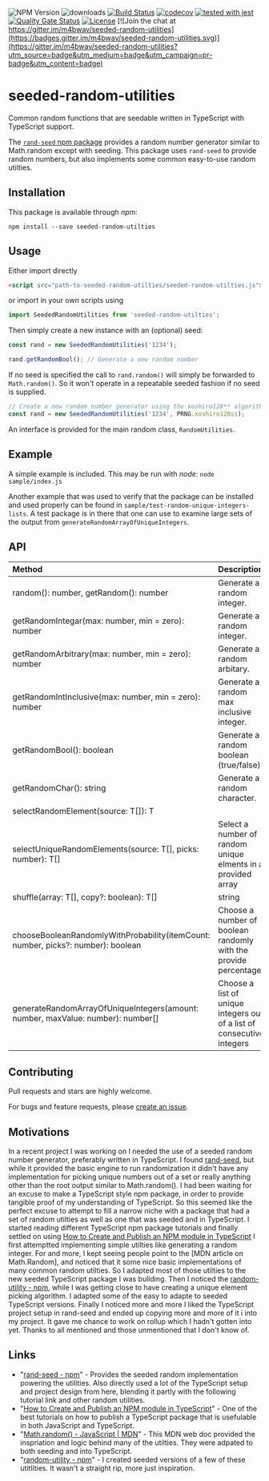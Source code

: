 ![NPM Version](https://img.shields.io/npm/v/seeded-random-utilities.svg?branch=master)
![downloads](https://img.shields.io/npm/dt/seeded-random-utilities.svg)
[![Build Status](https://travis-ci.com/m4bwav/seeded-random-utilities.svg?branch=master)](https://travis-ci.com/m4bwav/seeded-random-utilities)
[![codecov](https://codecov.io/gh/m4bwav/seeded-random-utilities/branch/master/graph/badge.svg)](https://codecov.io/gh/m4bwav/seeded-random-utilities)
[![tested with jest](https://img.shields.io/badge/tested_with-jest-99424f.svg)](https://github.com/facebook/jest)
[![Quality Gate Status](https://sonarcloud.io/api/project_badges/measure?project=m4bwav_seeded-random-utilities&metric=alert_status)](https://sonarcloud.io/dashboard?id=m4bwav_seeded-random-utilities)
[![License](https://img.shields.io/npm/l/seeded-random-utilities.svg)](https://github.com/m4bwav/seeded-random-utilities/blob/master/LICENSE) [![Join the chat at https://gitter.im/m4bwav/seeded-random-utilities](https://badges.gitter.im/m4bwav/seeded-random-utilities.svg)](https://gitter.im/m4bwav/seeded-random-utilities?utm_source=badge&utm_medium=badge&utm_campaign=pr-badge&utm_content=badge)

# seeded-random-utilities
Common random functions that are seedable written in TypeScript with TypeScript support.

The [`rand-seed` npm package](https://www.npmjs.com/package/rand-seed) provides a random number generator similar to Math.random except with seeding.  This package uses `rand-seed` to provide random numbers, but also implements some common easy-to-use random utilties.

## Installation
This package is available through _npm_:

```
npm install --save seeded-random-utilties
```

## Usage
Either import directly

```html
<script src="path-to-seeded-random-utilties/seeded-random-utilties.js"></script>
```

or import in your own scripts using

```javascript
import SeededRandomUtilities from 'seeded-random-utilties';
```

Then simply create a new instance with an (optional) seed:

```javascript
const rand = new SeededRandomUtilities('1234');

rand.getRandomBool(); // Generate a new random number
```

If no seed is specified the call to `rand.random()` will simply be forwarded to `Math.random()`. So it won't operate in a repeatable seeded fashion if no seed is supplied.

```javascript
// Create a new random number generator using the xoshiro128** algorithm
const rand = new SeededRandomUtilities('1234', PRNG.xoshiro128ss);
```

An interface is provided for the main random class, `RandomUtilities`.

## Example
A simple example is included. This may be run with _node_: `node sample/index.js`

Another example that was used to verify that the package can be installed and used properly can be found in `sample/test-random-unique-integers-lists`.  A test package is in there that one can use to examine large sets of the output from `generateRandomArrayOfUniqueIntegers`.

## API

| Method                        | Description  |
|:------------------------------|:-------------|
| random(): number, getRandom(): number         | Generate a random integer.  |
| getRandomIntegar(max: number, min = zero): number      | Generate a random integer.  |
| getRandomArbitrary(max: number, min = zero): number          | Generate a random arbitary.  |
| getRandomIntInclusive(max: number, min = zero): number  | Generate a random max inclusive integer.  | 
| getRandomBool(): boolean    | Generate a random boolean (true/false). |
| getRandomChar(): string                | Generate a random character. |
|selectRandomElement<T>(source: T[]): T||Selects a random element out of the provided array|
|selectUniqueRandomElements<T>(source: T[], picks: number): T[]|Select a number of random unique elments in a provided array|
|shuffle<T>(array: T[], copy?: boolean): T[]|string| Randomly shuffle a provided array|
|chooseBooleanRandomlyWithProbability(itemCount: number, picks?: number): boolean| Choose a number of boolean randomly with the provide percentage|
|generateRandomArrayOfUniqueIntegers(amount: number, maxValue: number): number[]| Choose a list of unique integers out of a list of consecutive integers|



## Contributing

Pull requests and stars are highly welcome.

For bugs and feature requests, please [create an issue](https://github.com/m4bwav/seeded-random-utilities/issues/new).

## Motivations
In a recent project I was working on I needed the use of a seeded random number generator, preferably written in TypeScript. I found [rand-seed](https://www.npmjs.com/package/rand-seed), but while it provided the basic engine to run randomization it didn't have any implementation for picking unique numbers out of a set or really anything other than the root output similar to Math.random().  I had been waiting for an excuse to make a TypeScript style npm package, in order to provide tangible proof of my understanding of TypeScript.   So this seemed like the perfect excuse to attempt to fill a narrow niche with a package that had a set of random utilties as well as one that was seeded and in TypeScript.
I started reading different TypeScript npm package tutorials and finally settled on using [How to Create and Publish an NPM module in TypeScript](https://codeburst.io/https-chidume-nnamdi-com-npm-module-in-typescript-12b3b22f0724)
I first attemptted implementing simple utilties like generating a random integer.   For and more, I kept seeing people point to the [MDN article on Math.Random], and noticed that it some nice basic implementations of many common random utilties.  So I adapted most of those utilties to the new seeded TypeScript package I was buliding.  Then I noticed the [random-utility - npm](https://www.npmjs.com/package/random-utility), while I was getting close to have creating a unique element picking algorithm.  I adapted some of the easy to adapte to seeded TypeScript versions.
Finally I noticed more and more I liked the TypeScript project setup in rand-seed and ended up copying more and more of it i into my project.  It gave me chance to work on rollup which I hadn't gotten into yet.  Thanks to all mentioned and those unmentioned that I don't know of.


## Links
* "[rand-seed - npm](https://www.npmjs.com/package/rand-seed)" - Provides the seeded random implementation powering the utilities.  Also directly used a lot of the TypeScript setup and project design from here, blending it partly with the following tutorial link and other random utilities.
* "[How to Create and Publish an NPM module in TypeScript](https://codeburst.io/https-chidume-nnamdi-com-npm-module-in-typescript-12b3b22f0724)" - One of the best tutorials on how to publish a TypeScript package that is usefulable in both JavaScript and TypeScript.
* "[Math.random() - JavaScript | MDN](https://developer.mozilla.org/en-US/docs/Web/JavaScript/Reference/Global_Objects/Math/random)" - This MDN web doc provided the inspriation and logic behind many of the utilties.  They were adpated to both seeding and into TypeScript.
* "[random-utility - npm](https://www.npmjs.com/package/random-utility)" - I created seeded versions of a few of these utitlities.  It wasn't a straight rip, more just inspiration. 